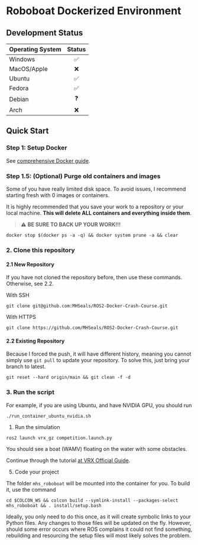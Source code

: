 # Roboboat Dockerized Environment

## Development Status

| Operating System | Status |
|------------------|:------:|
| Windows          |   ✅   |
| MacOS/Apple      |   ❌   |
| Ubuntu           |   ✅   |
| Fedora           |   ✅   |
| Debian           |   ❓   |
| Arch             |   ❌   |

## Quick Start

### Step 1: Setup Docker

See [comprehensive Docker guide](./DOCKER.md).

### Step 1.5: (Optional) Purge old containers and images

Some of you have really limited disk space. To avoid issues, I recommend
starting fresh with 0 images or containers.

It is highly recommended that you save your work to a repository or your local
machine. **This will delete ALL containers and everything inside them**.

> ⚠️ **BE SURE TO BACK UP YOUR WORK!!!**

```
docker stop $(docker ps -a -q) && docker system prune -a && clear
```

### 2. Clone this repository

#### 2.1 New Repository

If you have not cloned the repository before, then use these commands.
Otherwise, see 2.2.

With SSH

```
git clone git@github.com:MHSeals/ROS2-Docker-Crash-Course.git
```

With HTTPS

```
git clone https://github.com/MHSeals/ROS2-Docker-Crash-Course.git
```

#### 2.2 Existing Repository

Because I forced the push, it will have different history, meaning you cannot
simply use `git pull` to update your repository. To solve this, just bring your
branch to latest.

```
git reset --hard origin/main && git clean -f -d
```

### 3. Run the script

For example, if you are using Ubuntu, and have NVIDIA GPU, you should run

```
./run_container_ubuntu_nvidia.sh
```

1. Run the simulation

```
ros2 launch vrx_gz competition.launch.py
```

You should see a boat (WAMV) floating on the water with some obstacles.

Continue through the tutorial [at VRX Official
Guide](https://github.com/osrf/vrx/wiki/getting_around_tutorial).

5. Code your project

The folder `mhs_roboboat` will be mounted into the container for you. To build
it, use the command

```
cd $COLCON_WS && colcon build --symlink-install --packages-select mhs_roboboat && . install/setup.bash
```

Ideally, you only need to do this once, as it will create symbolic links to your
Python files. Any changes to those files will be updated on the fly. However,
should some error occurs where ROS complains it could not find something,
rebuilding and resourcing the setup files will most likely solves the problem.

